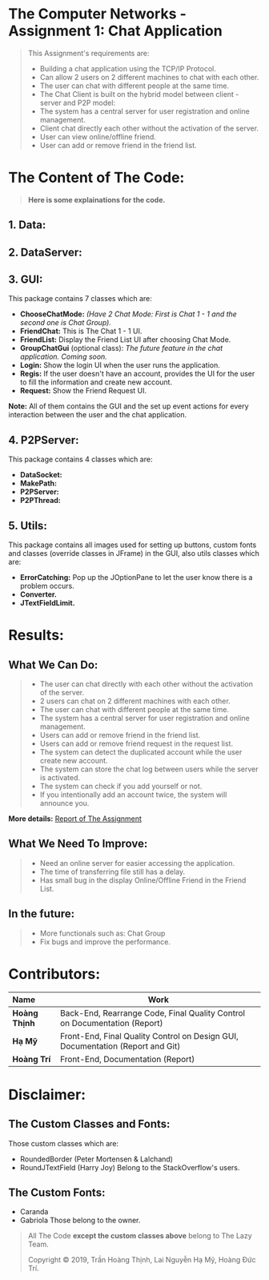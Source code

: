 # The Computer Networks - Assignment 1: Chat Application

>This Assignment's requirements are: 
>* Building a chat application using the TCP/IP Protocol.
>* Can allow 2 users on 2 different machines to chat with each other.
>* The user can chat with different people at the same time.
>* The Chat Client is built on the hybrid model between client - server and P2P model:
>  * The system has a central server for user registration and online management.
>  * Client chat directly each other without the activation of the server.
>* User can view online/offline friend.
>* User can add or remove friend in the friend list.

# The Content of The Code:
>**Here is some explainations for the code.**

## **1. Data:**

## **2. DataServer:**

## **3. GUI:**

This package contains 7 classes which are:
  * **ChooseChatMode:** *(Have 2 Chat Mode: First is Chat 1 - 1 and the second one is Chat Group).*
  * **FriendChat:** This is The Chat 1 - 1 UI.
  * **FriendList:** Display the Friend List UI after choosing Chat Mode.
  * **GroupChatGui** (optional class):
  *The future feature in the chat application. Coming soon.*
  * **Login:** Show the login UI when the user runs the application.
  * **Regis:** If the user doesn't have an account, provides the UI for the user to fill the information and create new account.
  * **Request:** Show the Friend Request UI.
  
  **Note:** All of them contains the GUI and the set up event actions for every interaction between the user and the chat application.
  
## **4. P2PServer:**

This package contains 4 classes which are:
  * **DataSocket:**
  * **MakePath:**
  * **P2PServer:**
  * **P2PThread:**
  
## **5. Utils:**

This package contains all images used for setting up buttons, custom fonts and classes (override classes in JFrame) in the GUI, also utils classes which are:
* **ErrorCatching:** Pop up the JOptionPane to let the user know there is a problem occurs.
* **Converter.**
* **JTextFieldLimit.**

# Results:
## What We Can Do:
>* The user can chat directly with each other without the activation of the server.
>* 2 users can chat on 2 different machines with each other.
>* The user can chat with different people at the same time.
>* The system has a central server for user registration and online management.
>* Users can add or remove friend in the friend list.
>* Users can add or remove friend request in the request list.
>* The system can detect the duplicated account while the user create new account.
>* The system can store the chat log between users while the server is activated.
>* The system can check if you add yourself or not.
>* If you intentionally add an account twice, the system will announce you.

**More details:** 
[Report of The Assignment](https://www.google.com)

## What We Need To Improve:
>* Need an online server for easier accessing the application.
>* The time of transferring file still has a delay.
>* Has small bug in the display Online/Offline Friend in the Friend List.

## In the future:
>* More functionals such as: Chat Group
>* Fix bugs and improve the performance.

# Contributors:

|Name            | Work                                                                                           |
|:---------------|------------------------------------------------------------------------------------------------|
|**Hoàng Thịnh** | Back-End, Rearrange Code, Final Quality Control on Documentation (Report)                      |
|**Hạ Mỹ**       | Front-End, Final Quality Control on Design GUI, Documentation (Report and Git)         |
|**Hoàng Trí**   | Front-End, Documentation (Report)                                                              |

# Disclaimer:
## The Custom Classes and Fonts:
Those custom classes which are:
* RoundedBorder (Peter Mortensen & Lalchand)
* RoundJTextField (Harry Joy)
Belong to the StackOverflow's users.

## The Custom Fonts:
* Caranda
* Gabriola
Those belong to the owner.

> All The Code **except the custom classes above** belong to The Lazy Team.
>
> Copyright &copy; 2019, Trần Hoàng Thịnh, Lai Nguyễn Hạ Mỹ, Hoàng Đức Trí.

